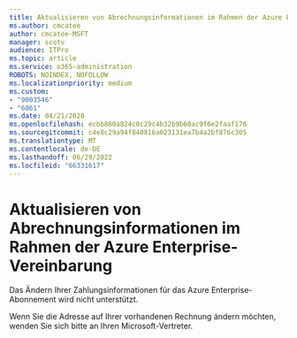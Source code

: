 ```yaml
---
title: Aktualisieren von Abrechnungsinformationen im Rahmen der Azure Enterprise-Vereinbarung
ms.author: cmcatee
author: cmcatee-MSFT
manager: scotv
audience: ITPro
ms.topic: article
ms.service: o365-administration
ROBOTS: NOINDEX, NOFOLLOW
ms.localizationpriority: medium
ms.custom:
- "9003546"
- "6861"
ms.date: 04/21/2020
ms.openlocfilehash: ecbb860a824c0c29c4b32b9b60ac9f6e2faaf176
ms.sourcegitcommit: c4e8c29a94f840816a023131ea7b4a2bf876c305
ms.translationtype: MT
ms.contentlocale: de-DE
ms.lasthandoff: 06/29/2022
ms.locfileid: "66331617"
---
```

# <a name="update-billing-info-under-azure-enterprise-agreement"></a>Aktualisieren von Abrechnungsinformationen im Rahmen der Azure Enterprise-Vereinbarung

Das Ändern Ihrer Zahlungsinformationen für das Azure Enterprise-Abonnement wird nicht unterstützt.

Wenn Sie die Adresse auf Ihrer vorhandenen Rechnung ändern möchten, wenden Sie sich bitte an Ihren Microsoft-Vertreter.
